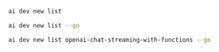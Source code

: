 ```bash title="List all samples"
ai dev new list
```

```bash title="List only Go samples"
ai dev new list --go
```

```bash title="Filter the list by name"
ai dev new list openai-chat-streaming-with-functions --go
```
